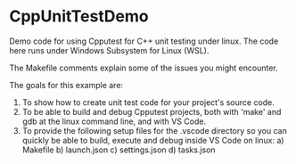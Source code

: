 # CppUnitTestDemo
Demo code for using Cpputest for C++ unit testing under linux.  The code here
runs under Windows Subsystem for Linux (WSL).

The Makefile comments explain some of the issues you might encounter.

The goals for this example are:
1)  To show how to create unit test code for your project's source code.
2)  To be able to build and debug Cpputest projects, both with 'make' and gdb at the linux command line, and with VS Code.
3)  To provide the following setup files for the .vscode directory so you can quickly be able to build, execute and debug inside VS Code on linux:
      a) Makefile
      b) launch.json
      c) settings.json
      d) tasks.json
